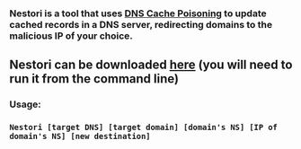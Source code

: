 ### Nestori is a tool that uses [DNS Cache Poisoning](https://en.wikipedia.org/wiki/DNS_spoofing) to update cached records in a DNS server, redirecting domains to the malicious IP of your choice.
## Nestori can be downloaded [here](https://github.com/jptr218/nestori/raw/main/nestori.exe) (you will need to run it from the command line)
### Usage:

### `Nestori [target DNS] [target domain] [domain's NS] [IP of domain's NS] [new destination]`
